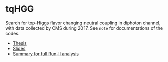# tqHGG

Search for top-Higgs flavor changing neutral coupling in diphoton channel, with data collected by CMS during 2017.
See ```note``` for documentations of the codes.

- [Thesis](https://www.dropbox.com/s/ck2sphel1yxs8vj/MasterThesis.pdf?dl=0)
- [Slides](https://www.dropbox.com/s/4rtl2bwm3ajvm5w/OralExam210609.pdf?dl=0)
- [Summary for full Run-II analysis](http://cds.cern.ch/record/2771683?ln=en)
